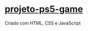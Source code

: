 # <a href="https://playful-toffee-220ceb.netlify.app/">projeto-ps5-game</a> 
Criado com HTML,  CSS  e JavaScript
